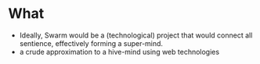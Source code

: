 # What
- Ideally, Swarm would be a (technological) project that would connect all sentience, effectively forming a super-mind.
- a crude approximation to a hive-mind using web technologies
